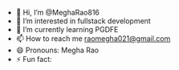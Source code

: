 - 👋 Hi, I’m @MeghaRao816
- 👀 I’m interested in fullstack development
- 🌱 I’m currently learning PGDFE
- 📫 How to reach me raomegha021@gmail.com
- 😄 Pronouns: Megha Rao
- ⚡ Fun fact: 

<!---
MeghaRao816/MeghaRao816 is a ✨ special ✨ repository because its `README.md` (this file) appears on your GitHub profile.
You can click the Preview link to take a look at your changes.
--->
